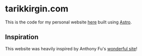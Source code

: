# tarikkirgin.com

This is the code for my personal website [here](https://tarikkirgin.com) built using [Astro](https://astro.build/).

## Inspiration

This website was heavily inspired by Anthony Fu's [wonderful site](https://antfu.me/)!

